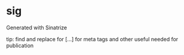 # sig

Generated with Sinatrize

tip: find and replace for [...] for meta tags and other useful needed for publication